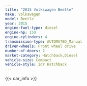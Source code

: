 ```yaml
---
title: "2015 Volkswagen Beetle"
make: Volkswagen
model: Beetle
year: 2015
engine-fuel-type: diesel
engine-hp: 150
engine-cylinders: 4
transmission-type: AUTOMATED_Manual
driven-wheels: Front wheel drive
number-of-doors: 2
market-category: Hatchback,Diesel
vehicle-size: Compact
vehicle-style: 2dr Hatchback
---
```


{{< car_info >}}
